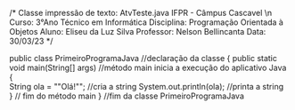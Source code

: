 /* Classe impressão de texto: AtvTeste.java
IFPR - Câmpus Cascavel
\n Curso: 3°Ano Técnico em Informática
Disciplina: Programação Orientada à Objetos
Aluno: Eliseu da Luz Silva
Professor: Nelson Bellincanta
Data: 30/03/23 */

public class PrimeiroProgramaJava //declaração da classe
{
  public static void main(String[] args) //método main inicia a execução do aplicativo Java
{     
     	String ola = "\"Olá!\""; //cria a string
      System.out.println(ola); //printa a string  
  } // fim do método main
} //fim da classe PrimeiroProgramaJava
